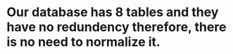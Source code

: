 # Our database has 8 tables and they have no redundency therefore, there is no need to normalize it.
